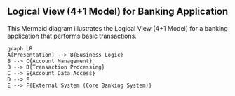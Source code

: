 ## Logical View (4+1 Model) for Banking Application

This Mermaid diagram illustrates the Logical View (4+1 Model) for a banking application that performs basic transactions.

```mermaid
graph LR
A[Presentation] --> B{Business Logic}
B --> C{Account Management}
B --> D{Transaction Processing}
C --> E{Account Data Access}
D --> E
E --> F{External System (Core Banking System)}
